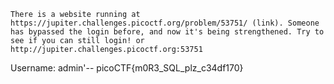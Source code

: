 ```
There is a website running at https://jupiter.challenges.picoctf.org/problem/53751/ (link). Someone has bypassed the login before, and now it's being strengthened. Try to see if you can still login! or http://jupiter.challenges.picoctf.org:53751
```

Username: admin'--
picoCTF{m0R3_SQL_plz_c34df170}